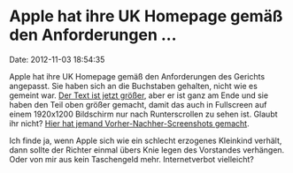 Apple hat ihre UK Homepage gemäß den Anforderungen \...
=======================================================

Date: 2012-11-03 18:54:35

Apple hat ihre UK Homepage gemäß den Anforderungen des Gerichts
angepasst. Sie haben sich an die Buchstaben gehalten, nicht wie es
gemeint war. [Der Text ist jetzt größer](http://www.apple.com/uk/), aber
er ist ganz am Ende und sie haben den Teil oben größer gemacht, damit
das auch in Fullscreen auf einem 1920x1200 Bildschirm nur nach
Runterscrollen zu sehen ist. Glaubt ihr nicht? [Hier hat jemand
Vorher-Nachher-Screenshots gemacht](http://i.imgur.com/KH555.jpg).

Ich finde ja, wenn Apple sich wie ein schlecht erzogenes Kleinkind
verhält, dann sollte der Richter einmal übers Knie legen des Vorstandes
verhängen. Oder von mir aus kein Taschengeld mehr. Internetverbot
vielleicht?
